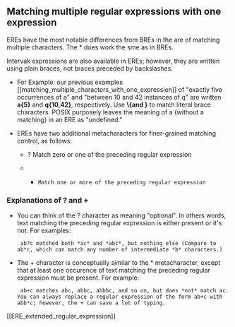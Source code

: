 ## Matching multiple regular expressions with one expression

EREs have the most notable differences from BREs in the are of matching multiple characters. The \* does work the sme as in BREs.

Intervak expressions are also available in EREs; however, they are written using plain braces, not braces preceded by backslashes.

 * For Example: our previous examples [[matching_multiple_characters_with_one_expression]] of "exactly five occurrences of a" and "between 10 and 42 instances of q" are written **a{5}** and **q{10,42}**, respectively. Use **\\{and \}** to match literal brace characters. POSIX purposely leaves the meaning of a {without a matching} in an ERE as "undefined."

 * EREs have two additional metacharacters for finer-grained matching control, as follows:

	* ?		Match zero or one of the preceding regular expression

	* +		Match one or more of the preceding regular expression


### Explanations of ? and +

 * You can think of the ? character as meaning "optional". In others words, text matching the preceding regular expression is either present or it's not.
	For examples:
		
		ab?c matched both *ac* and *abc*, but nothing else (Compare to ab*c, which can match any number of intermediate *b* characters.)


 * The + character is conceptually similar to the \* metacharacter, except that at least one occurence of text matching the preceding regular expression must be present.
	For example:
		
		ab+c matches abc, abbc, abbbc, and so on, but does *not* match ac. You can always replace a regular expression of the form ab+c with abb*c; however, the + can save a lot of typing.
		
[[ERE_extended_regular_expression]]
